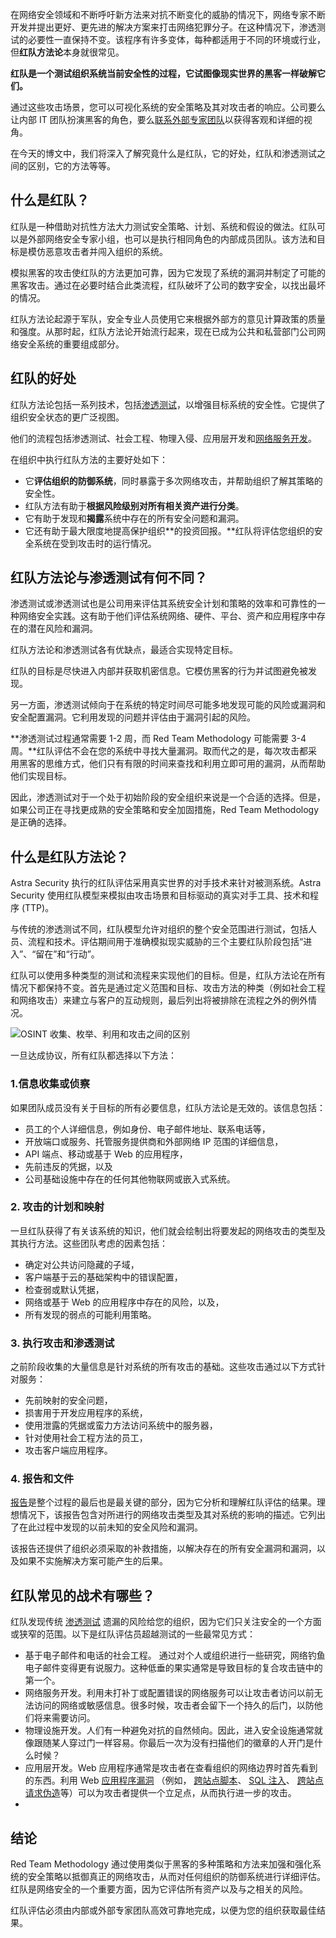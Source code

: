 

在网络安全领域和不断呼吁新方法来对抗不断变化的威胁的情况下，网络专家不断开发并提出更好、更先进的解决方案来打击网络犯罪分子。在这种情况下，渗透测试的必要性一直保持不变。该程序有许多变体，每种都适用于不同的环境或行业，但**红队方法论**本身就很常见。 

**红队是一个测试组织系统当前安全性的过程，它试图像现实世界的黑客一样破解它们。**

通过这些攻击场景，您可以可视化系统的安全策略及其对攻击者的响应。公司要么让内部 IT 团队扮演黑客的角色，要么[联系外部专家团队](https://www.getastra.com/website-vapt)以获得客观和详细的视角。

在今天的博文中，我们将深入了解究竟什么是红队，它的好处，红队和渗透测试之间的区别，它的方法等等。



## 什么是红队？

红队是一种借助对抗性方法大力测试安全策略、计划、系统和假设的做法。红队可以是外部网络安全专家小组，也可以是执行相同角色的内部成员团队。该方法和目标是模仿恶意攻击者并闯入组织的系统。

模拟黑客的攻击使红队的方法更加可靠，因为它发现了系统的漏洞并制定了可能的黑客攻击。通过在必要时结合此类流程，红队破坏了公司的数字安全，以找出最坏的情况。 

红队方法论起源于军队，安全专业人员使用它来根据外部方的意见计算政策的质量和强度。从那时起，红队方法论开始流行起来，现在已成为公共和私营部门公司网络安全系统的重要组成部分。



## 红队的好处

红队方法论包括一系列技术，包括[渗透测试](https://www.getastra.com/blog/security-audit/penetration-testing/)，以增强目标系统的安全性。它提供了组织安全状态的更广泛视图。

他们的流程包括渗透测试、社会工程、物理入侵、应用层开发和[网络服务开发](https://www.getastra.com/blog/security-audit/network-penetration-testing/)。 

在组织中执行红队方法的主要好处如下：

- 它**评估组织的防御系统**，同时暴露于多次网络攻击，并帮助组织了解其策略的安全性。
- 红队方法有助于**根据风险级别对所有相关资产进行分类**。
- 它有助于发现和**揭露**系统中存在的所有安全问题和漏洞。 
- 它还有助于最大限度地提高保护组织**的投资回报。**红队将评估您组织的安全系统在受到攻击时的运行情况。



## 红队方法论与渗透测试有何不同？

渗透测试或渗透测试也是公司用来评估其系统安全计划和策略的效率和可靠性的一种网络安全实践。这有助于他们评估系统网络、硬件、平台、资产和应用程序中存在的潜在风险和漏洞。

红队方法论和渗透测试各有优缺点，最适合实现特定目标。 

红队的目标是尽快进入内部并获取机密信息。它模仿黑客的行为并试图避免被发现。

另一方面，渗透测试倾向于在系统的特定时间尽可能多地发现可能的风险或漏洞和安全配置漏洞。它利用发现的问题并评估由于漏洞引起的风险。

**渗透测试过程通常需要 1-2 周，而 Red Team Methodology 可能需要 3-4 周。**红队评估不会在您的系统中寻找大量漏洞。取而代之的是，每次攻击都采用黑客的思维方式，他们只有有限的时间来查找和利用立即可用的漏洞，从而帮助他们实现目标。 

因此，渗透测试对于一个处于初始阶段的安全组织来说是一个合适的选择。但是，如果公司正在寻找更成熟的安全策略和安全加固措施，Red Team Methodology 是正确的选择。 



## 什么是红队方法论？

Astra Security 执行的红队评估采用真实世界的对手技术来针对被测系统。Astra Security 使用红队模型来模拟由攻击场景和目标驱动的真实对手工具、技术和程序 (TTP)。 

与传统的渗透测试不同，红队模型允许对组织的整个安全范围进行测试，包括人员、流程和技术。评估期间用于准确模拟现实威胁的三个主要红队阶段包括“进入”、“留在”和“行动”。

红队可以使用多种类型的测试和流程来实现他们的目标。但是，红队方法论在所有情况下都保持不变。首先是通过定义范围和目标、攻击方法的种类（例如社会工程和网络攻击）来建立与客户的互动规则，最后列出将被排除在流程之外的例外情况。

![OSINT 收集、枚举、利用和攻击之间的区别](https://lh5.googleusercontent.com/rnZJdsVxJTsFQtkC-eCHV1RIfHlBOqL4eqBp6eJ4hB0F8i9pa4zgx93dJu-fclQ10DhZtJXhmCGhQmgXv0rhmhsLc-aoH4XYEvNodk0yRqm50qy9jBAM7SexpXnY1LEb5ObJ9BxW)

一旦达成协议，所有红队都选择以下方法：



### 1.信息收集或侦察

如果团队成员没有关于目标的所有必要信息，红队方法论是无效的。该信息包括： 

- 员工的个人详细信息，例如身份、电子邮件地址、联系电话等，
- 开放端口或服务、托管服务提供商和外部网络 IP 范围的详细信息， 
- API 端点、移动或基于 Web 的应用程序， 
- 先前违反的凭据，以及 
- 公司基础设施中存在的任何其他物联网或嵌入式系统。

### 2. 攻击的计划和映射

一旦红队获得了有关该系统的知识，他们就会绘制出将要发起的网络攻击的类型及其执行方法。这些团队考虑的因素包括：

- 确定对公共访问隐藏的子域， 
- 客户端基于云的基础架构中的错误配置， 
- 检查弱或默认凭据， 
- 网络或基于 Web 的应用程序中存在的风险，以及，
- 所有发现的弱点的可能利用策略。

### 3. 执行攻击和渗透测试

之前阶段收集的大量信息是针对系统的所有攻击的基础。这些攻击通过以下方式针对服务：

- 先前映射的安全问题， 
- 损害用于开发应用程序的系统， 
- 使用泄露的凭据或蛮力方法访问系统中的服务器， 
- 针对使用社会工程方法的员工，
- 攻击客户端应用程序。 

### 4. 报告和文件

[报告](https://www.getastra.com/blog/security-audit/penetration-testing-report/)是整个过程的最后也是最关键的部分，因为它分析和理解红队评估的结果。理想情况下，该报告包含对所进行的网络攻击类型及其对系统的影响的描述。它列出了在此过程中发现的以前未知的安全风险和漏洞。 

该报告还提供了组织必须采取的补救措施，以解决存在的所有安全漏洞和漏洞，以及如果不实施解决方案可能产生的后果。



## 红队常见的战术有哪些？

红队发现传统 [渗透测试](https://www.synopsys.com/software-integrity/application-security-testing-services/penetration-testing.html) 遗漏的风险给您的组织，因为它们只关注安全的一个方面或狭窄的范围。以下是红队评估员超越测试的一些最常见方式：

- 基于电子邮件和电话的社会工程。 通过对个人或组织进行一些研究，网络钓鱼电子邮件变得更有说服力。这种低垂的果实通常是导致目标的复合攻击链中的第一个。
- 网络服务开发。利用未打补丁或配置错误的网络服务可以让攻击者访问以前无法访问的网络或敏感信息。很多时候，攻击者会留下一个持久的后门，以防他们将来需要访问。
- 物理设施开发。人们有一种避免对抗的自然倾向。因此，进入安全设施通常就像跟随某人穿过门一样容易。你最后一次为没有扫描他们的徽章的人开门是什么时候？
- 应用层开发。Web 应用程序通常是攻击者在查看组织的网络边界时首先看到的东西。利用 Web [应用程序漏洞](https://www.synopsys.com/blogs/software-security/top-10-software-vulnerability-list-2019/) （例如， [跨站点脚本](https://www.synopsys.com/glossary/what-is-cross-site-scripting.html)、 [SQL 注入](https://www.synopsys.com/glossary/what-is-sql-injection.html)、 [跨站点请求伪造](https://www.synopsys.com/glossary/what-is-csrf.html)等）可以为攻击者提供一个立足点，从而执行进一步的攻击。
- 

## 结论

Red Team Methodology 通过使用类似于黑客的多种策略和方法来加强和强化系统的安全策略以抵御真正的网络攻击，从而对任何组织的防御系统进行详细评估。红队是网络安全的一个重要方面，因为它评估所有资产以及与之相关的风险。

红队评估必须由内部或外部专家团队高效可靠地完成，以便为您的组织获取最佳结果。

